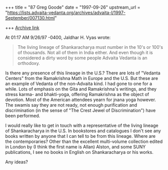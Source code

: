 +++
title = "87 Greg Goode"
date = "1997-09-26"
upstream_url = "https://lists.advaita-vedanta.org/archives/advaita-l/1997-September/007130.html"

+++
[Archive link](https://lists.advaita-vedanta.org/archives/advaita-l/1997-September/007130.html)

At 01:17 AM 9/26/97 -0400, Jaldhar H. Vyas wrote:
>The living lineage of Shankaracharya must number in the 10's or 100's of
>thousands.  Not all of them in India either.  And even though it is
>considered a dirty word by some people Advaita Vedanta is an orthodoxy.

Is there any presence of this lineage in the U.S.?  There are lots of
"Vedanta Centers" from the Ramakrishna Math in Europe and the U.S.  But
these are an example of Vedanta of the non-Advaita kind.  I had gone to one
for a while.  Lots of emphasis on the Gita and Ramakrishna's writings, and
they stress karma- and bhakti-yoga, offering Ramakrishna as the object of
devotion.  Most of the American attendees yearn for jnana yoga however.
The swamis say they are not ready, not enough purification and
discrimination (in the sense of "The Crest Jewel of Discrimination") have
been performed.

I would really like to get in touch with a representative of the living
lineage of Shankaracharya in the U.S.  In bookstores and catalogues I don't
see any books written by anyone that I can tell to be from this lineage.
Where are the contemporaries?  Other than the excellent multi-volume
collection edited in London by (I think the first name is Allan) Alston,
and some SUNY publications, I see no books in English on Shankaracharya or
his works.

Any ideas?

